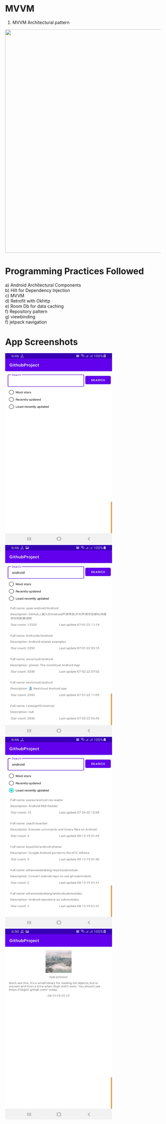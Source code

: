 # MVVM
1. MVVM Architectural pattern
<img src="https://miro.medium.com/max/2400/1*-yY0l4XD3kLcZz0rO1sfRA.png" width="960" height="720" />

# Programming Practices Followed
a) Android Architectural Components <br/>
b) Hilt for Dependency Injection <br/>
c) MVVM <br/>
d) Retrofit with Okhttp <br/>
e) Room Db for data caching <br/>
f) Repository pattern <br/>
g) viewbinding <br/>
f) jetpack navigation

# App Screenshots
<img src="https://raw.githubusercontent.com/rezaulkhan111/GithubBrowserApp/master/1_GithubProject.jpg" width="346" height="615" />

<img src="https://raw.githubusercontent.com/rezaulkhan111/GithubBrowserApp/master/2_GithubProject.jpg" width="346" height="615" />

<img src="https://raw.githubusercontent.com/rezaulkhan111/GithubBrowserApp/master/3_GithubProject.jpg" width="346" height="615" />

<img src="https://raw.githubusercontent.com/rezaulkhan111/GithubBrowserApp/master/4_GithubProject.jpg" width="346" height="615" />
